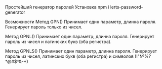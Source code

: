 Простейший генератор паролей
Установка
npm i lerts-password-generator

Возможности
Метод GPN()
Принимает один параметр, длинна пароля. Генерирует пароль только из чисел.

Метод GPNL()
Принимает один параметр, длинна пароля. Генерирует пароль из чисел и латинских букв (оба регистра).

Метод GPNLS()
Принимает один параметр, длинна пароля. Генерирует пароль из чисел, латинских букв (оба регистра) и символов (!"№%?*@#$^&-+)
